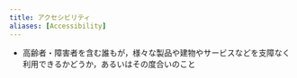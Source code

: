 ```yaml
---
title: アクセシビリティ
aliases: [Accessibility]
---
```


- 高齢者・障害者を含む誰もが，様々な製品や建物やサービスなどを支障なく利用できるかどうか，あるいはその度合いのこと
